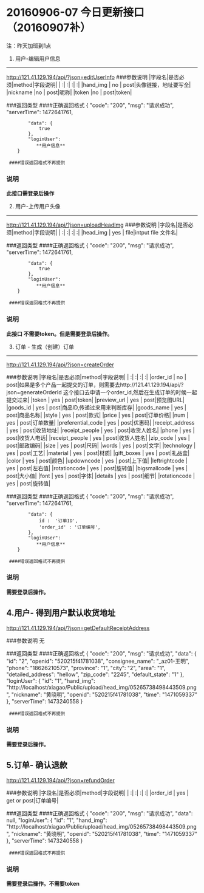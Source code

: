 20160906-07 今日更新接口（20160907补）
============

注：昨天加班到1点

1. 用户-编辑用户信息   
------------
http://121.41.129.194/api/?json=editUserInfo
###参数说明
|字段名|是否必须|method|字段说明|
|   :|     :|     :|   :|
|hand_img  |  no |  post|头像链接，地址要写全|
|nickname  |no   | post|昵称|
|token  |no   | post|token|


###返回类型
    ####正确返回格式
        {
            "code": "200",
            "msg": "请求成功",
            "serverTime": 1472641761,
            
            "data": {
                true
            },
            "loginUser":  
               **用户信息**
        }

     ####错误返回格式不再提供
### 说明
**此接口需登录后操作**

2. 用户-上传用户头像
------------
http://121.41.129.194/api/?json=uploadHeadImg
###参数说明
|字段名|是否必须|method|字段说明|
|   :|     :|     :|   :|
|head_img  |  yes |  file|intput file  文件名|



###返回类型
    ####正确返回格式
        {
            "code": "200",
            "msg": "请求成功",
            "serverTime": 1472641761,
            
            "data": {
                true
            },
            "loginUser":  
               **用户信息**
        }

     ####错误返回格式不再提供
### 说明
**此接口  不需要token。但是需要登录后操作。**


3. 订单 - 生成（创建）订单
------------
http://121.41.129.194/api/?json=createOrder

###参数说明
|字段名|是否必须|method|字段说明|
|   :|     :|     :|   :|
|order_id  |  no | post|如果是多个产品一起提交的订单，则需要去http://121.41.129.194/api/?json=generateOrderId 这个接口去申请一个order_id,然后在生成订单的时候一起提交过来|
|token  |  yes | post|token|
|preview_url  |  yes | post|预览图URL|
|goods_id  |  yes | post|商品ID,传递过来用来判断库存|
|goods_name  |  yes | post|商品名称|
|style  |  yes | post|款式|
|price  |  yes | post|订单价格|
|num  |  yes | post|订单数量|
|preferential_code  |  yes | post|优惠码|
|receipt_address  |  yes | post|收货地址|
|receipt_people   |  yes | post|收货人姓名|
|phone   |  yes | post|收货人电话|
|receipt_people   |  yes | post|收货人姓名|
|zip_code  |  yes | post|邮政编码|
|size  |  yes | post|尺码|
|words  |  yes | post|文字|
|technology  |  yes | post|工艺|
|material  |  yes | post|材质|
|gift_boxes  |  yes | post|礼品盒|
|color  |  yes | post|颜色|
|updowncode  |  yes | post|上下值|
|leftrightcode  |  yes | post|左右值|
|rotationcode  |  yes | post|旋转值|
|bigsmallcode  |  yes | post|大小值|
|font  |  yes | post|字体|
|details  |  yes | post|细节|
|rotationcode  |  yes | post|旋转值|

###返回类型
    ####正确返回格式
        {
            "code": "200",
            "msg": "请求成功",
            "serverTime": 1472641761,
            
            "data": {
                id :  '订单ID',
                'order_id' : '订单编号',
            },
            "loginUser":  
               **用户信息**
        }

     ####错误返回格式不再提供
### 说明
**需要登录后操作。**


4.用户- 得到用户默认收货地址
------------
http://121.41.129.194/api/?json=getDefaultReceiptAddress

###参数说明
无

###返回类型
    ####正确返回格式
        {
            "code": "200",
            "msg": "请求成功",
            "data": {
                "id": "2",
                "openid": "520215f41781038",
                "consignee_name": "_az01-王明",
                "phone": "18626210573",
                "province": "1",
                "city": "2",
                "area": "1",
                "detailed_address": "hellow",
                "zip_code": "2245",
                "default_state": "1"
            },
            "loginUser": {
                "id": "1",
                "hand_img": "http://localhost/xiagao/Public/upload/head_img/05265738498443509.png",
                "nickname": "黄晓明",
                "openid": "520215f41781038",
                "time": "1471059337"
            },
            "serverTime": 1473240558
        }

     ####错误返回格式不再提供
### 说明
**需要登录后操作。**


5.订单- 确认退款
------------
http://121.41.129.194/api/?json=refundOrder

###参数说明
|字段名|是否必须|method|字段说明|
|   :|     :|     :|   :|
|order_id  |  yes | get or post|订单编号|

###返回类型
    ####正确返回格式
        {
            "code": "200",
            "msg": "请求成功",
            "data": null,
            "loginUser": {
                "id": "1",
                "hand_img": "http://localhost/xiagao/Public/upload/head_img/05265738498443509.png",
                "nickname": "黄晓明",
                "openid": "520215f41781038",
                "time": "1471059337"
            },
            "serverTime": 1473240558
        }

     ####错误返回格式不再提供
### 说明
**需要登录后操作。不需要token**
